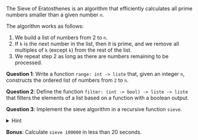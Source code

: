 The Sieve of Eratosthenes is an algorithm that efficiently calculates all prime numbers smaller than a given number `n`.

The algorithm works as follows:
1. We build a list of numbers from 2 to `n`.
2. If `k` is the next number in the list, then it is prime, and we remove all multiples of `k` (except `k`) from the rest of the list.
3. We repeat step 2 as long as there are numbers remaining to be processed.

**Question 1**:
Write a function `range: int -> liste` that, given an integer `n`, constructs the ordered list of numbers from `2` to `n`.

**Question 2**:
Define the function `filter: (int -> bool) -> liste -> liste` that filters the elements of a list based on a function with a boolean output.

**Question 3**:
Implement the sieve algorithm in a recursive function `sieve`.

<details>
    <summary>Hint</summary>
    Use the `filter` function.
</details>

**Bonus**:
Calculate `sieve 100000` in less than 20 seconds.
